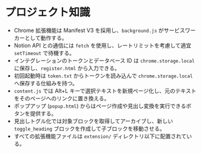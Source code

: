 # プロジェクト知識

- Chrome 拡張機能は Manifest V3 を採用し、`background.js` がサービスワーカーとして動作する。
- Notion API との通信には `fetch` を使用し、レートリミットを考慮して適宜 `setTimeout` で待機する。
- インテグレーションのトークンとデータベース ID は `chrome.storage.local` に保存し、`register.html` から入力できる。
- 初回起動時は `token.txt` からトークンを読み込んで `chrome.storage.local` へ保存する仕組みを持つ。
- `content.js` では Alt+L キーで選択テキストを新規ページ化し、元のテキストをそのページへのリンクに置き換える。
- ポップアップ (`popup.html`) からはページ作成や見出し変換を実行できるボタンを提供する。
- 見出しトグル化では対象ブロックを取得してアーカイブし、新しい `toggle_heading` ブロックを作成して子ブロックを移動させる。
- すべての拡張機能ファイルは `extension/` ディレクトリ以下に配置されている。
